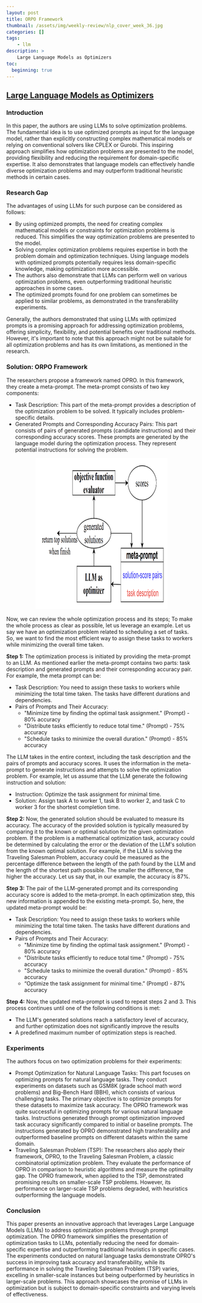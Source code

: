 ```yaml
---
layout: post
title: ORPO Framework
thumbnail: /assets/img/weekly-review/nlp_cover_week_36.jpg
categories: []
tags:
    - llm
description: >
    Large Language Models as Optimizers
toc:
  beginning: true
---
```


## [Large Language Models as Optimizers][orpoPaper]
 



### Introduction

In this paper, the authors are using LLMs to solve optimization problems. The fundamental idea is to use optimized prompts as input for the language model, rather than explicitly constructing complex mathematical models or relying on conventional solvers like CPLEX or Gurobi. This inspiring approach simplifies how optimization problems are presented to the model, providing flexibility and reducing the requirement for domain-specific expertise. It also demonstrates that language models can effectively handle diverse optimization problems and may outperform traditional heuristic methods in certain cases.


### Research Gap

The advantages of using LLMs for such purpose can be considered as follows:

- By using optimized prompts, the need for creating complex mathematical models or constraints for optimization problems is reduced. This simplifies the way optimization problems are presented to the model.
- Solving complex optimization problems requires expertise in both the problem domain and optimization techniques. Using language models with optimized prompts potentially requires less domain-specific knowledge, making optimization more accessible.
- The authors also demonstrate that LLMs can perform well on various optimization problems, even outperforming traditional heuristic approaches in some cases.
- The optimized prompts found for one problem can sometimes be applied to similar problems, as demonstrated in the transferability experiments.

Generally, the authors demonstrated that using LLMs with optimized prompts is a promising approach for addressing optimization problems, offering simplicity, flexibility, and potential benefits over traditional methods. However, it's important to note that this approach might not be suitable for all optimization problems and has its own limitations, as mentioned in the research.





### Solution: ORPO Framework

The researchers propose a framework named OPRO. In this framework, they create a meta-prompt. The meta-prompt consists of two key components:
* Task Description: This part of the meta-prompt provides a description of the optimization problem to be solved. It typically includes problem-specific details.
* Generated Prompts and Corresponding Accuracy Pairs: This part consists of pairs of generated prompts (candidate instructions) and their corresponding accuracy scores. These prompts are generated by the language model during the optimization process. They represent potential instructions for solving the problem.


<p style="text-align:center;"><img src="/assets/img/weekly-review/orpo_framework_architecture.png" alt="The Architecture" width="350" height="400"></p>


Now, we can review the whole optimization process and its steps; To make the whole process as clear as possible, let us leverage an example. Let us say we have an optimization problem related to scheduling a set of tasks. So, we want to find the most efficient way to assign these tasks to workers while minimizing the overall time taken.

**Step 1:** The optimization process is initiated by providing the meta-prompt to an LLM. As mentioned earlier the meta-prompt contains two parts: task description and generated prompts and their corresponding accuracy pair. For example, the meta prompt can be:
- Task Description: You need to assign these tasks to workers while minimizing the total time taken. The tasks have different durations and dependencies.
- Pairs of Prompts and Their Accuracy: 
    - "Minimize time by finding the optimal task assignment." (Prompt) - 80% accuracy
    - "Distribute tasks efficiently to reduce total time." (Prompt) - 75% accuracy
    - "Schedule tasks to minimize the overall duration." (Prompt) - 85% accuracy

The LLM takes in the entire context, including the task description and the pairs of prompts and accuracy scores. It uses the information in the meta-prompt to generate instructions and attempts to solve the optimization problem. For example, let us assume that the LLM generate the following instruction and solution:
- Instruction: Optimize the task assignment for minimal time.
- Solution: Assign task A to worker 1, task B to worker 2, and task C to worker 3 for the shortest completion time.



**Step 2:** Now, the generated solution should be evaluated to measure its accuracy. The accuracy of the provided solution is typically measured by comparing it to the known or optimal solution for the given optimization problem. If the problem is a mathematical optimization task, accuracy could be determined by calculating the error or the deviation of the LLM's solution from the known optimal solution. For example, if the LLM is solving the Traveling Salesman Problem, accuracy could be measured as the percentage difference between the length of the path found by the LLM and the length of the shortest path possible. The smaller the difference, the higher the accuracy. Let us say that, in our example, the accuracy is 87%.


**Step 3:** The pair of the LLM-generated prompt and its corresponding accuracy score is added to the meta-prompt. In each optimization step, this new information is appended to the existing meta-prompt. So, here, the updated meta-prompt would be:
- Task Description: You need to assign these tasks to workers while minimizing the total time taken. The tasks have different durations and dependencies.
- Pairs of Prompts and Their Accuracy: 
    - "Minimize time by finding the optimal task assignment." (Prompt) - 80% accuracy
    - "Distribute tasks efficiently to reduce total time." (Prompt) - 75% accuracy
    - "Schedule tasks to minimize the overall duration." (Prompt) - 85% accuracy
    - “Optimize the task assignment for minimal time.” (Prompt) - 87% accuracy

**Step 4:** Now, the updated meta-prompt is used to repeat steps 2 and 3. This process continues until one of the following conditions is met:
- The LLM's generated solutions reach a satisfactory level of accuracy, and further optimization does not significantly improve the results
- A predefined maximum number of optimization steps is reached.




### Experiments


The authors focus on two optimization problems for their experiments:
* Prompt Optimization for Natural Language Tasks: This part focuses on optimizing prompts for natural language tasks. They conduct experiments on datasets such as GSM8K (grade school math word problems) and Big-Bench Hard (BBH), which consists of various challenging tasks. The primary objective is to optimize prompts for these datasets to maximize task accuracy. The OPRO framework was quite successful in optimizing prompts for various natural language tasks. Instructions generated through prompt optimization improved task accuracy significantly compared to initial or baseline prompts. The instructions generated by OPRO demonstrated high transferability and outperformed baseline prompts on different datasets within the same domain. 
* Traveling Salesman Problem (TSP): The researchers also apply their framework, OPRO, to the Traveling Salesman Problem, a classic combinatorial optimization problem. They evaluate the performance of OPRO in comparison to heuristic algorithms and measure the optimality gap. The OPRO framework, when applied to the TSP, demonstrated promising results on smaller-scale TSP problems. However, its performance on larger-scale TSP problems degraded, with heuristics outperforming the language models.



### Conclusion

This paper presents an innovative approach that leverages Large Language Models (LLMs) to address optimization problems through prompt optimization. The OPRO framework simplifies the presentation of optimization tasks to LLMs, potentially reducing the need for domain-specific expertise and outperforming traditional heuristics in specific cases. The experiments conducted on natural language tasks demonstrate OPRO's success in improving task accuracy and transferability, while its performance in solving the Traveling Salesman Problem (TSP) varies, excelling in smaller-scale instances but being outperformed by heuristics in larger-scale problems. This approach showcases the promise of LLMs in optimization but is subject to domain-specific constraints and varying levels of effectiveness.



[orpoPaper]: https://arxiv.org/pdf/2309.03409.pdf
[orpoSum]: /blog/2023/week-36/#large-language-models-as-optimizers

